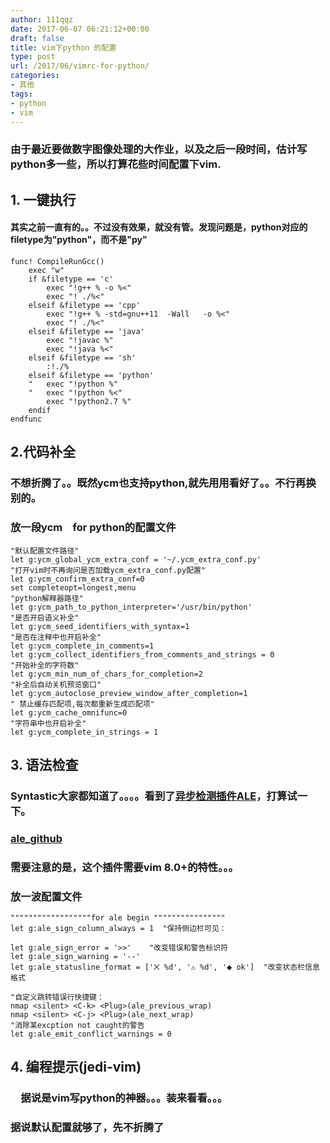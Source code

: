 ```yaml
---
author: 111qqz
date: 2017-06-07 06:21:12+00:00
draft: false
title: vim下python 的配置
type: post
url: /2017/06/vimrc-for-python/
categories:
- 其他
tags:
- python
- vim
---
```


### 由于最近要做数字图像处理的大作业，以及之后一段时间，估计写python多一些，所以打算花些时间配置下vim.




## 1. 一键执行




#### 其实之前一直有的。。不过没有效果，就没有管。发现问题是，python对应的filetype为"python"，而不是"py"



    
    func! CompileRunGcc()
    	exec "w"
    	if &filetype == 'c'
    		exec "!g++ % -o %<"
    		exec "! ./%<"
    	elseif &filetype == 'cpp'
    		exec "!g++ % -std=gnu++11  -Wall   -o %<"
    		exec "! ./%<"
    	elseif &filetype == 'java' 
    		exec "!javac %" 
    		exec "!java %<"
    	elseif &filetype == 'sh'
    		:!./%
    	elseif &filetype == 'python'
    	"	exec "!python %"
    	"	exec "!python %<"
    		exec "!python2.7 %"
    	endif
    endfunc




## **2.代码补全**




### 不想折腾了。。既然ycm也支持python,就先用用看好了。。不行再换别的。




### 放一段ycm　for python的配置文件



    
     
    "默认配置文件路径"
    let g:ycm_global_ycm_extra_conf = '~/.ycm_extra_conf.py'
    "打开vim时不再询问是否加载ycm_extra_conf.py配置"
    let g:ycm_confirm_extra_conf=0
    set completeopt=longest,menu
    "python解释器路径"
    let g:ycm_path_to_python_interpreter='/usr/bin/python'
    "是否开启语义补全"
    let g:ycm_seed_identifiers_with_syntax=1
    "是否在注释中也开启补全"
    let g:ycm_complete_in_comments=1
    let g:ycm_collect_identifiers_from_comments_and_strings = 0
    "开始补全的字符数"
    let g:ycm_min_num_of_chars_for_completion=2
    "补全后自动关机预览窗口"
    let g:ycm_autoclose_preview_window_after_completion=1
    " 禁止缓存匹配项,每次都重新生成匹配项"
    let g:ycm_cache_omnifunc=0
    "字符串中也开启补全"
    let g:ycm_complete_in_strings = 1




## **3. 语法检查**




### Syntastic大家都知道了。。。。看到了[异步检测插件ALE](https://zhuanlan.zhihu.com/p/23317292)，打算试一下。




### [ale_github](https://github.com/w0rp/ale)




### 需要注意的是，这个插件需要vim 8.0+的特性。。。




### 放一波配置文件



    
    """"""""""""""""""for ale begin """"""""""""""""
    let g:ale_sign_column_always = 1  "保持侧边栏可见：
    
    let g:ale_sign_error = '>>'    "改变错误和警告标识符
    let g:ale_sign_warning = '--'
    let g:ale_statusline_format = ['⨉ %d', '⚠ %d', '⬥ ok']  "改变状态栏信息格式
    
    "自定义跳转错误行快捷键：
    nmap <silent> <C-k> <Plug>(ale_previous_wrap)
    nmap <silent> <C-j> <Plug>(ale_next_wrap)
    "消除某excption not caught的警告
    let g:ale_emit_conflict_warnings = 0




## **4. 编程提示(jedi-vim)**




### 　据说是vim写python的神器。。。装来看看。。。




### 据说默认配置就够了，先不折腾了





### 







### 









